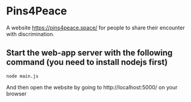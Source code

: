 # Pins4Peace
A website https://pins4peace.space/ for people to share their encounter with discrimination.

## Start the web-app server with the following command (you need to install nodejs first)
`````shell
node main.js
`````

And then open the website by going to http://localhost:5000/ on your browser
